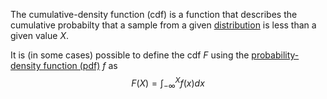 The cumulative-density function (cdf) is a function that describes the cumulative probabilty that a sample from a given [distribution](distribution.md) is less than a given value $X$. 

It is (in some cases) possible to define the cdf $F$ using the [probability-density function (pdf)](pdf.md) $f$ as $$F(X) = \int_{-\infty}^{X} f(x) dx$$ 